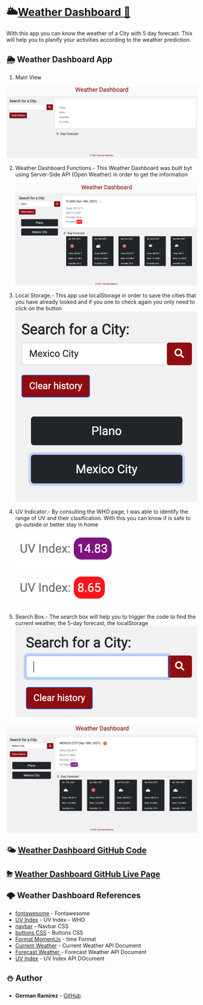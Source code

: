 # 🌥[Weather Dashboard 🔗](https://izaack89.github.io/weather-dashboard/)

With this app you can know the weather of a City with 5 day forecast. This will help you to planify your activities according to the weather prediction.

## 🌦 Weather Dashboard App

1. Main View

![Main View](./assets/readmeFiles/WD-mainView.png)

2.  Weather Dashboard Functions.- This Weather Dashboard was built byt using Server-Side API (Open Weather) in order to get the information

    ![Second View](./assets/readmeFiles/WD-view2.png)

3.  Local Storage.- This app use localStorage in order to save the cities that you have already looked and if you one to check again you only need to click on the button ![Local Storage](./assets/readmeFiles/WD-localStorage.png)

4.  UV Indicator.- By consulting the WHO page, I was able to identify the range of UV and their clasification. With this you can know if is safe to go outside or better stay in home

    ![UV Index](./assets/readmeFiles/WD-indexUV1.png)
    ![UV Index](./assets/readmeFiles/WD-indexUV2.png)

5.  Search Box.- The search box will help you to trigger the code to find the current weather, the 5-day forecast, the localStorage ![Search Box](./assets/readmeFiles/WD-searchView.png)

![Output View](./assets/readmeFiles/WD-view3.png)

## 🌤 [Weather Dashboard GitHub Code](https://github.com/izaack89/code-base)

## ⛈ [Weather Dashboard GitHub Live Page](https://izaack89.github.io/weather-dashboard/)

## 🌩 Weather Dashboard References

- [fontawesome](https://fontawesome.com/icons?d=gallery&p=2) - Fontawesome
- [UV Index](<https://www.who.int/news-room/q-a-detail/radiation-the-ultraviolet-(uv)-index>) - UV Index - WHO
- [navbar](https://getbootstrap.com/docs/5.0/components/navbar/) - Navbar CSS
- [buttons CSS](https://getbootstrap.com/docs/5.0/components/buttons/) - Buttons CSS
- [Format MomentJs](https://momentjs.com/docs/#/displaying/format/) - time Format
- [Current Weather](https://openweathermap.org/current) - Current Weather API Document
- [Forecast Weather ](https://openweathermap.org/api/one-call-api) - Forecast Weather API Document
- [UV Index](https://openweathermap.org/api/uvi) - UV Index API DOcument

## ⛄️ Author

- **German Ramirez** - [GitHub](https://github.com/izaack89/)
